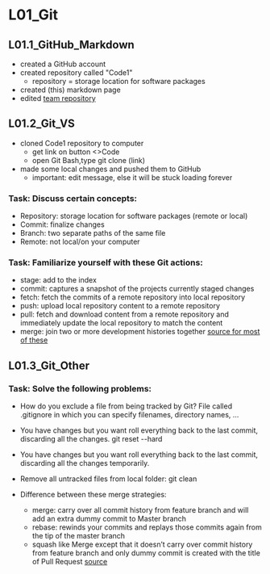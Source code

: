 # L01_Git

## L01.1_GitHub_Markdown
- created a GitHub account
- created repository called "Code1"
  - repository = storage location for software packages
- created (this) markdown page
- edited [team repository](https://github.com/MiaGMB/Caffeine-)

## L01.2_Git_VS
- cloned Code1 repository to computer 
  - get link on button <>Code
  - open Git Bash,type git clone (link)
- made some local changes and pushed them to GitHub
  - important: edit message, else it will be stuck loading forever
### Task: Discuss certain concepts:
- Repository: storage location for software packages (remote or local)
- Commit: finalize changes
- Branch: two separate paths of the same file
- Remote: not local/on your computer
### Task: Familiarize yourself with these Git actions:
- stage: add to the index
- commit: captures a snapshot of the projects currently staged changes
- fetch: fetch the commits of a remote repository into local repository
- push: upload local repository content to a remote repository
- pull: fetch and download content from a remote repository and immediately update the local repository to match the content
- merge: join two or more development histories together
[source for most of these](https://medium.com/mindorks/what-is-git-commit-push-pull-log-aliases-fetch-config-clone-56bc52a3601c)

## L01.3_Git_Other
### Task: Solve the following problems:
- How do you exclude a file from being tracked by Git?
File called .gitignore in which you can specify filenames, directory names, ...
- You have changes but you want roll everything back to the last commit, discarding all the changes.
git reset --hard
- You have changes but you want roll everything back to the last commit, discarding all the changes temporarily.

- Remove all untracked files from local folder:
git clean
- Difference between these merge strategies:
  - merge: carry over all commit history from feature branch and will add an extra dummy commit to Master branch
  - rebase: rewinds your commits and replays those commits again from the tip of the master branch
  - squash like Merge except that it doesn’t carry over commit history from feature branch and only dummy commit is created with the title of Pull Request
    [source](https://dev.to/devsatasurion/git-rebase-vs-merge-vs-squash-how-to-choose-the-right-one-3a33)

